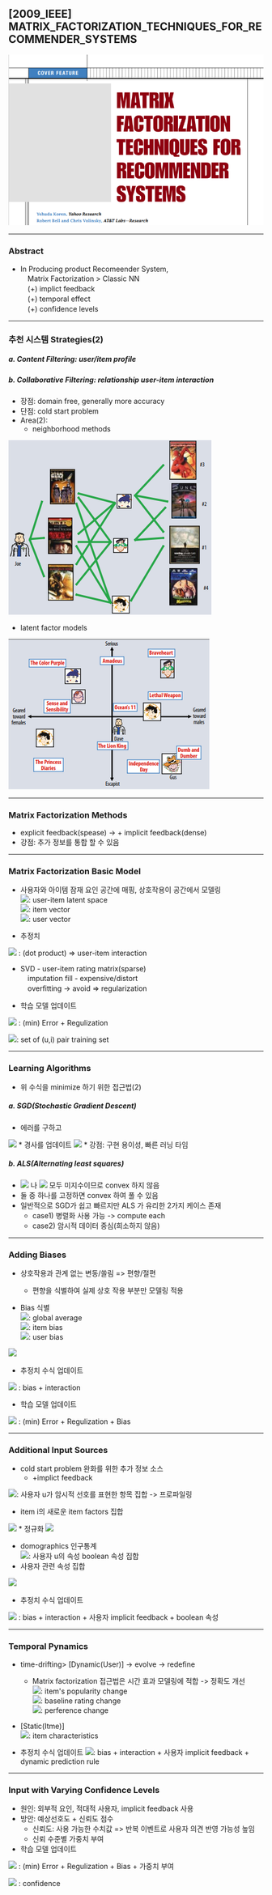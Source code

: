 ## [2009_IEEE] MATRIX_FACTORIZATION_TECHNIQUES_FOR_RECOMMENDER_SYSTEMS

![main](./image/main.PNG)

---

### Abstract
- In Producing product Recomeender System,  
　Matrix Factorization > Classic NN  
　(+) implict feedback  
　(+) temporal effect  
　(+) confidence levels  

---
### 추천 시스템 Strategies(2)
##### a. Content Filtering: user/item profile

##### b. Collaborative Filtering: relationship user-item interaction
* 장점: domain free, generally more accuracy
* 단점: cold start problem  
* Area(2): 
  - neighborhood methods  

![CP](./image/CP.PNG)

  - latent factor models  

![matrix](./image/matrix.PNG) 

---
### Matrix Factorization Methods
* explicit feedback(spease) -> + implicit feedback(dense)
* 강점: 추가 정보를 통합 할 수 있음 
---
### Matrix Factorization Basic Model

* 사용자와 아이템 잠재 요인 공간에 매핑, 상호작용이 공간에서 모델링  
<img src="https://latex.codecogs.com/gif.latex?f"/>: user-item latent space  
<img src="https://latex.codecogs.com/gif.latex?q_i%20%5Cin%20%5Cmathbb%7BR%7D%5Ef"/>: item vector   
<img src="https://latex.codecogs.com/gif.latex?p_u%20%5Cin%20%5Cmathbb%7BR%7D%5Ef"/>: user vector   
          
* 추정치  
<img src="https://latex.codecogs.com/gif.latex?%5Chat%7Br%7D%3Dq_i%5ETp_u"/>   
: (dot product) => user-item interaction

* SVD - user-item rating matrix(sparse)  
　imputation fill - expensive/distort  
　overfitting -> avoid => regularization  
  
* 학습 모델 업데이트    
<img src="https://latex.codecogs.com/gif.latex?min%5Csum_%7B%28u%2Ci%29%5Cin%20%5Ckappa%7D%28r_%7Bui%7D-q_i%5ETp_u%29&plus;%20%5Clambda%20%28%5Cleft%20%5C%7C%20q_i%20%5Cright%20%5C%7C%5E2&plus;%5Cleft%20%5C%7C%20p_u%20%5Cright%20%5C%7C%5E2%29"/>
: (min) Error + Regulization  

<img src="https://latex.codecogs.com/gif.latex?%5Ckappa"/>: set of (u,i) pair training set

---
### Learning Algorithms
- 위 수식을 minimize 하기 위한 접근법(2)  
##### a. SGD(Stochastic Gradient Descent)
* 에러를 구하고  
<img src="https://latex.codecogs.com/gif.latex?e_%7Bui%7D%3Dr_%7Bui%7D-q_i%5ETp_u"/>  
* 경사를 업데이트  
<img src="https://latex.codecogs.com/gif.latex?q_i%20%5Cleftarrow%20q_i%20&plus;%20%5Cgamma%20%28e_%7Bui%7D*p_u-%5Clambda%20*q_i%29%2C%20p_u%20%5Cleftarrow%20p_u%20&plus;%20%5Cgamma%20%28e_%7Bui%7D*q_i-%5Clambda%20*p_u%29"/>  
* 강점: 구현 용이성, 빠른 러닝 타임  

##### b. ALS(Alternating least squares)
* <img src="https://latex.codecogs.com/gif.latex?q_i"/> 나 <img src="https://latex.codecogs.com/gif.latex?p_u"/> 모두 미지수이므로 convex 하지 않음  
* 둘 중 하나를 고정하면 convex 하여 풀 수 있음  
* 일반적으로 SGD가 쉽고 빠르지만 ALS 가 유리한 2가지 케이스 존재
  - case1) 병렬화 사용 가능 -> compute each  
  - case2) 암시적 데이터 중심(희소하지 않음)

---
### Adding Biases 
* 상호작용과 관계 없는 변동/쏠림 => 편향/절편  
  - 편향을 식별하여 실제 상호 작용 부분만 모델링 적용  

* Bias 식별  
<img src="https://latex.codecogs.com/gif.latex?%5Cmu"/>: global average  
<img src="https://latex.codecogs.com/gif.latex?b_i"/>: item bias  
<img src="https://latex.codecogs.com/gif.latex?b_u"/>: user bias  
  
<img src="https://latex.codecogs.com/gif.latex?b_%7Bui%7D%20%3D%20%5Cmu%20&plus;%20b_i&plus;%20b_u"/>  
  
* 추정치 수식 업데이트
<img src="https://latex.codecogs.com/gif.latex?%5Chat%7Br%7D_%7Bui%7D%20%3D%20%5Cmu&plus;%20b_i&plus;%20b_u%20&plus;%20q_i%5ETp_u"/>  
: bias + interaction  

* 학습 모델 업데이트  
<img src="https://latex.codecogs.com/gif.latex?min_%7Bp%2Cq%2Cb%7D%5Csum_%7B%28u%2Ci%29%5Cin%20%5Ckappa%7D%28r_%7Bui%7D%20-%20%5Cmu-%20b_i-%20b_u%20-%20q_i%5ETp_u%29%5E2%20&plus;%20%5Clambda%20%28%5Cleft%20%5C%7C%20q_i%20%5Cright%20%5C%7C%5E2&plus;%5Cleft%20%5C%7C%20p_u%20%5Cright%20%5C%7C%5E2%20&plus;%20b_u%5E2%20&plus;%20b_i%5E2%29"/>  
: (min) Error + Regulization + Bias

---
### Additional Input Sources 
* cold start problem 완화를 위한 추가 정보 소스 
  * +implict feedback

<img src="https://latex.codecogs.com/gif.latex?N%28%5Cmu%29"/>: 사용자 u가 암시적 선호를 표현한 항목 집합 -> 프로파일링  
* item i의 새로운 item factors 집합 
<img src="https://latex.codecogs.com/gif.latex?%5Csum_%7Bi%5Cin%20N%28%5Cmu%29%7D%20x_i"/>  
* 정규화
<img src="https://latex.codecogs.com/gif.latex?%7C%20N%28%5Cmu%29%7C%5E%7B-0.5%7D%5Csum_%7Bi%20%5Cin%20N%28%5Cmu%29%7D%20x_i%5E%7B4.5%7D"/>  

* domographics 인구통계  
<img src="https://latex.codecogs.com/gif.latex?A%28u%29"/>: 사용자 u의 속성 boolean 속성 집합  
* 사용자 관련 속성 집합 
<img src="https://latex.codecogs.com/gif.latex?%5Csum_%7Ba%5Cin%7BA%28u%29%7D%7Dy_a"/>

* 추정치 수식 업데이트
<img src="https://latex.codecogs.com/gif.latex?%5Chat%7Br%7D_%7Bui%7D%20%3D%20%5Cmu&plus;%20b_i&plus;%20b_u%20&plus;%20q_i%5ET%5Bp_u%20&plus;%20N%28%5Cmu%29%7C%5E%7B-0.5%7D%20&plus;%20%5Csum_%7Bi%5Cin%7BN%28u%29%7D%7Dx_i%20&plus;%20%5Csum_%7Ba%5Cin%7BA%28u%29%7D%7Dy_a%5D"/>
: bias + interaction + 사용자 implicit feedback + boolean 속성  

---
### Temporal Pynamics
* time-drifting> [Dynamic(User)] -> evolve -> redefine  
  * Matrix factorization 접근법은 시간 효과 모델링에 적합 -> 정확도 개선   
<img src="https://latex.codecogs.com/gif.latex?b_i%28t%29"/>: item's popularity change  
<img src="https://latex.codecogs.com/gif.latex?b_u%28t%29"/>: baseline rating change  
<img src="https://latex.codecogs.com/gif.latex?p_u%28t%29"/>: perference change  
* [Static(Itme)]  
<img src="https://latex.codecogs.com/gif.latex?q_i"/>: item characteristics  

* 추정치 수식 업데이트
<img src="https://latex.codecogs.com/gif.latex?%5Chat%7Br%7D_%7Bui%7D%20%3D%20%5Cmu&plus;%20b_i%28t%29&plus;%20b_u%28t%29%20&plus;%20q_i%5ETp_u%28t%29"/>: bias + interaction + 사용자 implicit feedback + dynamic prediction rule  

---
### Input with Varying Confidence Levels
* 원인: 외부적 요인, 적대적 사용자, implicit feedback 사용  
* 방안: 예상선호도 + 신뢰도 점수  
  * 신뢰도: 사용 가능한 수치값 => 반복 이벤트로 사용자 의견 반영 가능성 높임  
  * 신뢰 수준별 가중치 부여 
* 학습 모델 업데이트   
<img src="https://latex.codecogs.com/gif.latex?min_%7Bp%2Cq%2Cb%7D%5Csum_%7B%28u%2Ci%29%5Cin%20%5Ckappa%7Dc_%7Bui%7D%28r_%7Bui%20-%20%7D%5Cmu-%20b_i-%20b_u%20-%20q_i%5ETp_u%29%5E2%20&plus;%20%5Clambda%20%28%5Cleft%20%5C%7C%20q_i%20%5Cright%20%5C%7C%5E2&plus;%5Cleft%20%5C%7C%20p_u%20%5Cright%20%5C%7C%5E2%20&plus;%20b_u%5E2%20&plus;%20b_i%5E2%29"/>  
: (min) Error + Regulization + Bias + 가중치 부여  

<img src="https://latex.codecogs.com/gif.latex?c_%7Bui%7D"/> : confidence   